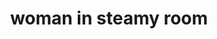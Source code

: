 ---
layout: people&body
title: woman in steamy room
emoji: woman_in_steamy_room
permalink: 🧖‍♀️.html
image: assets/img/3moji/woman_in_steamy_room.png
---